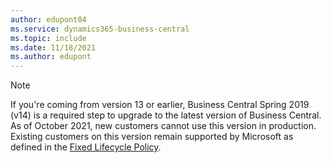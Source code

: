 ```yaml
---
author: edupont04
ms.service: dynamics365-business-central
ms.topic: include
ms.date: 11/18/2021
ms.author: edupont
---
```

> [!NOTE]
> If you're coming from version 13 or earlier, Business Central Spring 2019 (v14) is a required step to upgrade to the latest version of Business Central. As of October 2021, new customers cannot use this version in production. Existing customers on this version remain supported by Microsoft as defined in the [Fixed Lifecycle Policy](/lifecycle/products/dynamics-365-business-central-onpremises-fixed-policy).  
